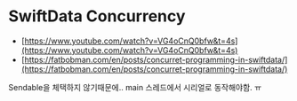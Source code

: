 # SwiftData Concurrency

- [https://www.youtube.com/watch?v=VG4oCnQ0bfw&t=4s](https://www.youtube.com/watch?v=VG4oCnQ0bfw&t=4s)
- [https://fatbobman.com/en/posts/concurret-programming-in-swiftdata/](https://fatbobman.com/en/posts/concurret-programming-in-swiftdata/)

Sendable을 체택하지 않기때문에.. main 스레드에서 시리얼로 동작해야함.  ㅠ
